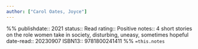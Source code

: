 ```yaml
---
author: ["Carol Oates, Joyce"]
---
```

%%
publishdate:: 2021
status:: Read
rating:: Positive
notes:: 4 short stories on the role women take in society, disturbing, uneasy, sometimes hopeful
date-read:: 20230907
ISBN13:: 9781800241411
%%
`=this.notes`